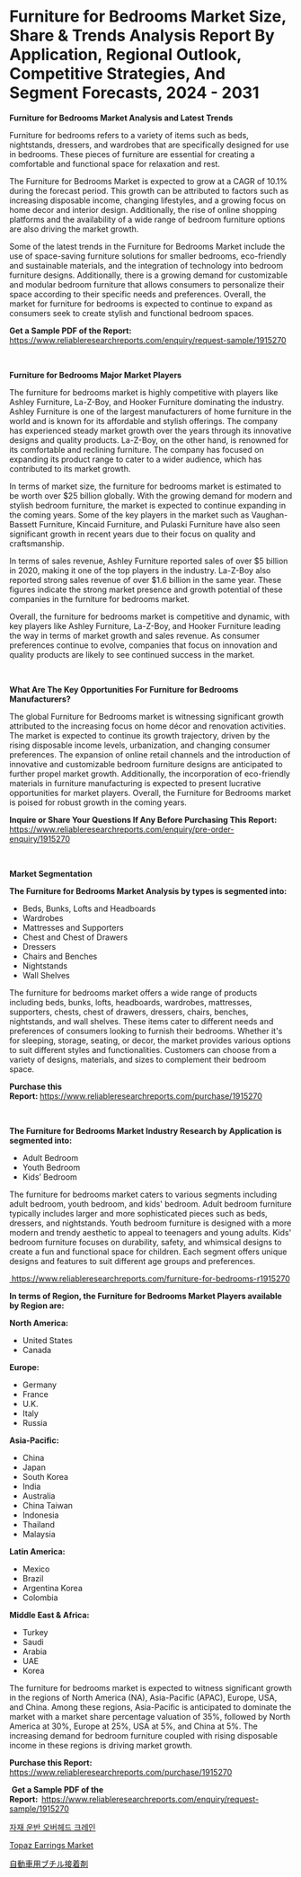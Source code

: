 <p><h1>Furniture for Bedrooms Market Size, Share & Trends Analysis Report By Application, Regional Outlook, Competitive Strategies, And Segment Forecasts, 2024 - 2031</h1></p><p><strong>Furniture for Bedrooms Market Analysis and Latest Trends</strong></p>
<p><p>Furniture for bedrooms refers to a variety of items such as beds, nightstands, dressers, and wardrobes that are specifically designed for use in bedrooms. These pieces of furniture are essential for creating a comfortable and functional space for relaxation and rest.</p><p>The Furniture for Bedrooms Market is expected to grow at a CAGR of 10.1% during the forecast period. This growth can be attributed to factors such as increasing disposable income, changing lifestyles, and a growing focus on home decor and interior design. Additionally, the rise of online shopping platforms and the availability of a wide range of bedroom furniture options are also driving the market growth.</p><p>Some of the latest trends in the Furniture for Bedrooms Market include the use of space-saving furniture solutions for smaller bedrooms, eco-friendly and sustainable materials, and the integration of technology into bedroom furniture designs. Additionally, there is a growing demand for customizable and modular bedroom furniture that allows consumers to personalize their space according to their specific needs and preferences. Overall, the market for furniture for bedrooms is expected to continue to expand as consumers seek to create stylish and functional bedroom spaces.</p></p>
<p><strong>Get a Sample PDF of the Report:&nbsp;</strong> <a href="https://www.reliableresearchreports.com/enquiry/request-sample/1915270">https://www.reliableresearchreports.com/enquiry/request-sample/1915270</a></p>
<p>&nbsp;</p>
<p><strong>Furniture for Bedrooms Major Market Players</strong></p>
<p><p>The furniture for bedrooms market is highly competitive with players like Ashley Furniture, La-Z-Boy, and Hooker Furniture dominating the industry. Ashley Furniture is one of the largest manufacturers of home furniture in the world and is known for its affordable and stylish offerings. The company has experienced steady market growth over the years through its innovative designs and quality products. La-Z-Boy, on the other hand, is renowned for its comfortable and reclining furniture. The company has focused on expanding its product range to cater to a wider audience, which has contributed to its market growth.</p><p>In terms of market size, the furniture for bedrooms market is estimated to be worth over $25 billion globally. With the growing demand for modern and stylish bedroom furniture, the market is expected to continue expanding in the coming years. Some of the key players in the market such as Vaughan-Bassett Furniture, Kincaid Furniture, and Pulaski Furniture have also seen significant growth in recent years due to their focus on quality and craftsmanship.</p><p>In terms of sales revenue, Ashley Furniture reported sales of over $5 billion in 2020, making it one of the top players in the industry. La-Z-Boy also reported strong sales revenue of over $1.6 billion in the same year. These figures indicate the strong market presence and growth potential of these companies in the furniture for bedrooms market.</p><p>Overall, the furniture for bedrooms market is competitive and dynamic, with key players like Ashley Furniture, La-Z-Boy, and Hooker Furniture leading the way in terms of market growth and sales revenue. As consumer preferences continue to evolve, companies that focus on innovation and quality products are likely to see continued success in the market.</p></p>
<p>&nbsp;</p>
<p><strong>What Are The Key Opportunities For Furniture for Bedrooms Manufacturers?</strong></p>
<p><p>The global Furniture for Bedrooms market is witnessing significant growth attributed to the increasing focus on home décor and renovation activities. The market is expected to continue its growth trajectory, driven by the rising disposable income levels, urbanization, and changing consumer preferences. The expansion of online retail channels and the introduction of innovative and customizable bedroom furniture designs are anticipated to further propel market growth. Additionally, the incorporation of eco-friendly materials in furniture manufacturing is expected to present lucrative opportunities for market players. Overall, the Furniture for Bedrooms market is poised for robust growth in the coming years.</p></p>
<p><strong>Inquire or Share Your Questions If Any Before Purchasing This Report:</strong> <a href="https://www.reliableresearchreports.com/enquiry/pre-order-enquiry/1915270">https://www.reliableresearchreports.com/enquiry/pre-order-enquiry/1915270</a></p>
<p>&nbsp;</p>
<p><strong>Market Segmentation</strong></p>
<p><strong>The Furniture for Bedrooms Market Analysis by types is segmented into:</strong></p>
<p><ul><li>Beds, Bunks, Lofts and Headboards</li><li>Wardrobes</li><li>Mattresses and Supporters</li><li>Chest and Chest of Drawers</li><li>Dressers</li><li>Chairs and Benches</li><li>Nightstands</li><li>Wall Shelves</li></ul></p>
<p><p>The furniture for bedrooms market offers a wide range of products including beds, bunks, lofts, headboards, wardrobes, mattresses, supporters, chests, chest of drawers, dressers, chairs, benches, nightstands, and wall shelves. These items cater to different needs and preferences of consumers looking to furnish their bedrooms. Whether it's for sleeping, storage, seating, or decor, the market provides various options to suit different styles and functionalities. Customers can choose from a variety of designs, materials, and sizes to complement their bedroom space.</p></p>
<p><strong>Purchase this Report:&nbsp;</strong><a href="https://www.reliableresearchreports.com/purchase/1915270">https://www.reliableresearchreports.com/purchase/1915270</a></p>
<p>&nbsp;</p>
<p><strong>The Furniture for Bedrooms Market Industry Research by Application is segmented into:</strong></p>
<p><ul><li>Adult Bedroom</li><li>Youth Bedroom</li><li>Kids’ Bedroom</li></ul></p>
<p><p>The furniture for bedrooms market caters to various segments including adult bedroom, youth bedroom, and kids' bedroom. Adult bedroom furniture typically includes larger and more sophisticated pieces such as beds, dressers, and nightstands. Youth bedroom furniture is designed with a more modern and trendy aesthetic to appeal to teenagers and young adults. Kids' bedroom furniture focuses on durability, safety, and whimsical designs to create a fun and functional space for children. Each segment offers unique designs and features to suit different age groups and preferences.</p></p>
<p><a href="https://www.reliableresearchreports.com/furniture-for-bedrooms-r1915270">&nbsp;https://www.reliableresearchreports.com/furniture-for-bedrooms-r1915270</a></p>
<p><strong>In terms of Region, the Furniture for Bedrooms Market Players available by Region are:</strong></p>
<p>
    <p> <strong> North America: </strong>
        <ul>
            <li>United States</li>
            <li>Canada</li>
        </ul>
        </p> 
    <p> <strong> Europe: </strong>
        <ul>
            <li>Germany</li>
            <li>France</li>
            <li>U.K.</li>
            <li>Italy</li>
            <li>Russia</li>
        </ul>
        </p> 
    <p> <strong> Asia-Pacific: </strong>
        <ul>
            <li>China</li>
            <li>Japan</li>
            <li>South Korea</li>
            <li>India</li>
            <li>Australia</li>
            <li>China Taiwan</li>
            <li>Indonesia</li>
            <li>Thailand</li>
            <li>Malaysia</li>
        </ul>
        </p> 
    <p> <strong> Latin America: </strong>
        <ul>
            <li>Mexico</li>
            <li>Brazil</li>
            <li>Argentina Korea</li>
            <li>Colombia</li>
        </ul>
        </p> 
    <p> <strong> Middle East & Africa: </strong>
        <ul>
            <li>Turkey</li>
            <li>Saudi</li>
            <li>Arabia</li>
            <li>UAE</li>
            <li>Korea</li>
        </ul>
    </p>
    </p>
<p><p>The furniture for bedrooms market is expected to witness significant growth in the regions of North America (NA), Asia-Pacific (APAC), Europe, USA, and China. Among these regions, Asia-Pacific is anticipated to dominate the market with a market share percentage valuation of 35%, followed by North America at 30%, Europe at 25%, USA at 5%, and China at 5%. The increasing demand for bedroom furniture coupled with rising disposable income in these regions is driving market growth.</p></p>
<p><strong>Purchase this Report: </strong><a href="https://www.reliableresearchreports.com/purchase/1915270">https://www.reliableresearchreports.com/purchase/1915270</a></p>
<p>&nbsp;<strong>Get a Sample PDF of the Report:&nbsp;&nbsp;</strong><a href="https://www.reliableresearchreports.com/enquiry/request-sample/1915270">https://www.reliableresearchreports.com/enquiry/request-sample/1915270</a></p>
<p><strong></strong></p>
<p><p><a href="https://github.com/bbbexter1/Market-Research-Report-List-1/blob/main/7150580150189.md">자재 운반 오버헤드 크레인</a></p><p><a href="https://github.com/biheemgalvinlouises6hokrh3h/Market-Research-Report-List-3/blob/main/topaz-earrings-market.md">Topaz Earrings Market</a></p><p><a href="https://github.com/bevdtkn4419963/Market-Research-Report-List-2/blob/main/7224712142381.md">自動車用ブチル接着剤</a></p></p>